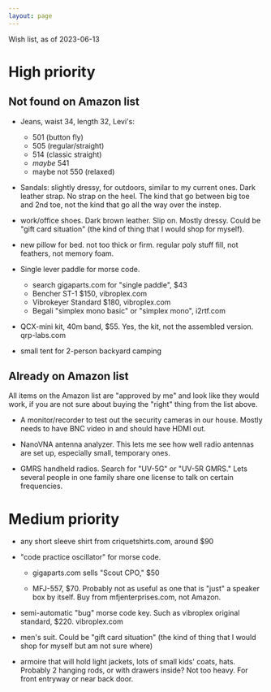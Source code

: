 ```yaml
---
layout: page
---
```


Wish list, as of 2023-06-13

# High priority

## Not found on Amazon list

- Jeans, waist 34, length 32, Levi's:
    - 501 (button fly)
    - 505 (regular/straight)
    - 514 (classic straight)
    - *maybe* 541
    - maybe not 550 (relaxed)

- Sandals: slightly dressy, for outdoors, similar to my current ones.
  Dark leather strap. No strap on the heel. The kind that go between
  big toe and 2nd toe, not the kind that go all the way over the
  instep.

- work/office shoes. Dark brown leather. Slip on. Mostly dressy. Could
  be "gift card situation" (the kind of thing that I would shop for
  myself).

- new pillow for bed. not too thick or firm. regular poly stuff fill,
  not feathers, not memory foam.

- Single lever paddle for morse code.
    - search gigaparts.com for "single paddle", $43
    - Bencher ST-1 $150, vibroplex.com
    - Vibrokeyer Standard $180, vibroplex.com
    - Begali "simplex mono basic" or "simplex mono", i2rtf.com

- QCX-mini kit, 40m band, $55. Yes, the kit, not the assembled
  version. qrp-labs.com

- small tent for 2-person backyard camping




## Already on Amazon list

All items on the Amazon list are "approved by me" and look like they
would work, if you are not sure about buying the "right" thing from
the list above.

- A monitor/recorder to test out the security cameras in our house.
  Mostly needs to have BNC video in and should have HDMI out.

- NanoVNA antenna analyzer. This lets me see how well radio antennas
  are set up, especially small, temporary ones.

- GMRS handheld radios. Search for "UV-5G" or "UV-5R GMRS." Lets
  several people in one family share one license to talk on certain
  frequencies.




# Medium priority

- any short sleeve shirt from criquetshirts.com, around $90

- "code practice oscillator" for morse code.

    - gigaparts.com sells "Scout CPO," $50

    - MFJ-557, $70. Probably not as useful as one that is "just" a
    speaker box by itself. Buy from mfjenterprises.com, not Amazon.

- semi-automatic "bug" morse code key. Such as vibroplex original
standard, $220. vibroplex.com

- men's suit. Could be "gift card situation" (the kind of thing that I
  would shop for myself but am not sure where)

- armoire that will hold light jackets, lots of small kids' coats,
  hats. Probably 2 hanging rods, or with drawers inside? Not too
  heavy. For front entryway or near back door.

